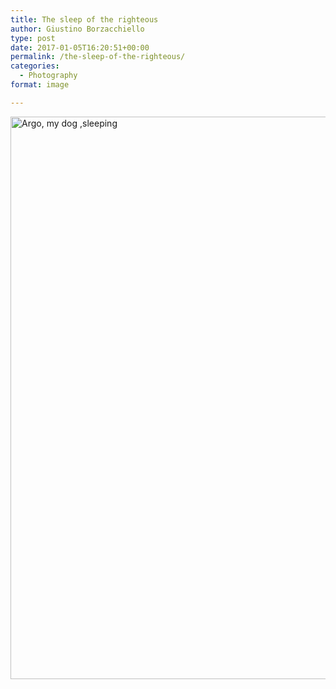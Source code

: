 ```yaml
---
title: The sleep of the righteous
author: Giustino Borzacchiello
type: post
date: 2017-01-05T16:20:51+00:00
permalink: /the-sleep-of-the-righteous/
categories:
  - Photography
format: image

---
```

[<img class="aligncenter size-full wp-image-1582" src="https://i0.wp.com/v1.giustino.blog/wp-content/uploads/2017/01/argo_sleeping.jpeg?resize=900%2C900" alt="Argo, my dog ,sleeping" width="900" height="900" srcset="https://i0.wp.com/v1.giustino.blog/wp-content/uploads/2017/01/argo_sleeping.jpeg?w=900&ssl=1 900w, https://i0.wp.com/v1.giustino.blog/wp-content/uploads/2017/01/argo_sleeping.jpeg?resize=150%2C150&ssl=1 150w, https://i0.wp.com/v1.giustino.blog/wp-content/uploads/2017/01/argo_sleeping.jpeg?resize=300%2C300&ssl=1 300w" sizes="(max-width: 900px) 100vw, 900px" data-recalc-dims="1" />][1]

 [1]: https://i0.wp.com/v1.giustino.blog/wp-content/uploads/2017/01/argo_sleeping.jpeg